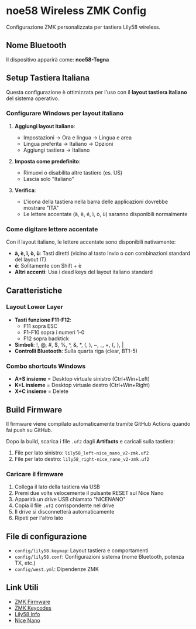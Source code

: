 # noe58 Wireless ZMK Config

Configurazione ZMK personalizzata per tastiera Lily58 wireless.

## Nome Bluetooth
Il dispositivo apparirà come: **noe58-Togna**

## Setup Tastiera Italiana

Questa configurazione è ottimizzata per l'uso con il **layout tastiera italiano** del sistema operativo.

### Configurare Windows per layout italiano

1. **Aggiungi layout italiano**:
   - Impostazioni → Ora e lingua → Lingua e area
   - Lingua preferita → Italiano → Opzioni
   - Aggiungi tastiera → Italiano

2. **Imposta come predefinito**:
   - Rimuovi o disabilita altre tastiere (es. US)
   - Lascia solo "Italiano"

3. **Verifica**:
   - L'icona della tastiera nella barra delle applicazioni dovrebbe mostrare "ITA"
   - Le lettere accentate (à, è, é, ì, ò, ù) saranno disponibili normalmente

### Come digitare lettere accentate

Con il layout italiano, le lettere accentate sono disponibili nativamente:
- **à, è, ì, ò, ù**: Tasti diretti (vicino al tasto Invio o con combinazioni standard del layout IT)
- **é**: Solitamente con Shift + è
- **Altri accenti**: Usa i dead keys del layout italiano standard

## Caratteristiche

### Layout Lower Layer
- **Tasti funzione F11-F12**:
  - F11 sopra ESC
  - F1-F10 sopra i numeri 1-0
  - F12 sopra backtick
- **Simboli**: !, @, #, $, %, ^, &, *, (, ), ~, _, +, {, }, |
- **Controlli Bluetooth**: Sulla quarta riga (clear, BT1-5)

### Combo shortcuts Windows
- **A+S insieme** = Desktop virtuale sinistro (Ctrl+Win+Left)
- **K+L insieme** = Desktop virtuale destro (Ctrl+Win+Right)
- **X+C insieme** = Delete

## Build Firmware

Il firmware viene compilato automaticamente tramite GitHub Actions quando fai push su GitHub.

Dopo la build, scarica i file `.uf2` dagli **Artifacts** e caricali sulla tastiera:
1. File per lato sinistro: `lily58_left-nice_nano_v2-zmk.uf2`
2. File per lato destro: `lily58_right-nice_nano_v2-zmk.uf2`

### Caricare il firmware

1. Collega il lato della tastiera via USB
2. Premi due volte velocemente il pulsante RESET sul Nice Nano
3. Apparirà un drive USB chiamato "NICENANO"
4. Copia il file `.uf2` corrispondente nel drive
5. Il drive si disconnetterà automaticamente
6. Ripeti per l'altro lato

## File di configurazione

- `config/lily58.keymap`: Layout tastiera e comportamenti
- `config/lily58.conf`: Configurazioni sistema (nome Bluetooth, potenza TX, etc.)
- `config/west.yml`: Dipendenze ZMK

## Link Utili

- [ZMK Firmware](https://zmk.dev/)
- [ZMK Keycodes](https://zmk.dev/docs/codes)
- [Lily58 Info](https://github.com/kata0510/Lily58)
- [Nice Nano](https://nicekeyboards.com/nice-nano/)
